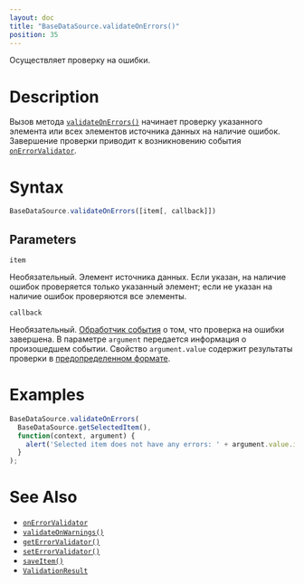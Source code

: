 ```yaml
---
layout: doc
title: "BaseDataSource.validateOnErrors()"
position: 35
---
```


Осуществляет проверку на ошибки.

# Description

Вызов метода [`validateOnErrors()`](../BaseDataSource.validateOnErrors/) начинает проверку указанного
элемента или всех элементов источника данных на наличие ошибок. Завершение проверки приводит к
возникновению события [`onErrorValidator`](../BaseDataSource.onErrorValidator/).

# Syntax

```js
BaseDataSource.validateOnErrors([item[, callback]])
```

## Parameters

`item`

Необязательный. Элемент источника данных. Если указан, на наличие ошибок проверяется только указанный
элемент; если не указан на наличие ошибок проверяются все элементы.

`callback`

Необязательный. [Обработчик события](../../../KeyConcepts/Script/) о том, что проверка на ошибки
завершена. В параметре `argument` передается информация о произошедшем событии. Свойство
`argument.value` содержит результаты проверки в [предопределенном формате](../ValidationResult/).

# Examples

```js
BaseDataSource.validateOnErrors(
  BaseDataSource.getSelectedItem(),
  function(context, argument) {
    alert('Selected item does not have any errors: ' + argument.value.isValid);
  }
);
```

# See Also

* [`onErrorValidator`](../BaseDataSource.onErrorValidator/)
* [`validateOnWarnings()`](../BaseDataSource.validateOnWarnings/)
* [`getErrorValidator()`](../BaseDataSource.getErrorValidator/)
* [`setErrorValidator()`](../BaseDataSource.setErrorValidator/)
* [`saveItem()`](../BaseDataSource.saveItem/)
* [`ValidationResult`](../ValidationResult/)
